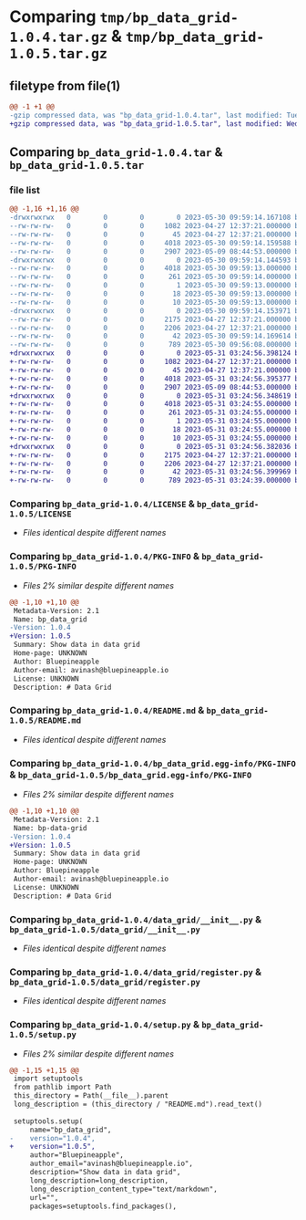 # Comparing `tmp/bp_data_grid-1.0.4.tar.gz` & `tmp/bp_data_grid-1.0.5.tar.gz`

## filetype from file(1)

```diff
@@ -1 +1 @@
-gzip compressed data, was "bp_data_grid-1.0.4.tar", last modified: Tue May 30 09:59:14 2023, max compression
+gzip compressed data, was "bp_data_grid-1.0.5.tar", last modified: Wed May 31 03:24:56 2023, max compression
```

## Comparing `bp_data_grid-1.0.4.tar` & `bp_data_grid-1.0.5.tar`

### file list

```diff
@@ -1,16 +1,16 @@
-drwxrwxrwx   0        0        0        0 2023-05-30 09:59:14.167108 bp_data_grid-1.0.4/
--rw-rw-rw-   0        0        0     1082 2023-04-27 12:37:21.000000 bp_data_grid-1.0.4/LICENSE
--rw-rw-rw-   0        0        0       45 2023-04-27 12:37:21.000000 bp_data_grid-1.0.4/MANIFEST.in
--rw-rw-rw-   0        0        0     4018 2023-05-30 09:59:14.159588 bp_data_grid-1.0.4/PKG-INFO
--rw-rw-rw-   0        0        0     2907 2023-05-09 08:44:53.000000 bp_data_grid-1.0.4/README.md
-drwxrwxrwx   0        0        0        0 2023-05-30 09:59:14.144593 bp_data_grid-1.0.4/bp_data_grid.egg-info/
--rw-rw-rw-   0        0        0     4018 2023-05-30 09:59:13.000000 bp_data_grid-1.0.4/bp_data_grid.egg-info/PKG-INFO
--rw-rw-rw-   0        0        0      261 2023-05-30 09:59:14.000000 bp_data_grid-1.0.4/bp_data_grid.egg-info/SOURCES.txt
--rw-rw-rw-   0        0        0        1 2023-05-30 09:59:13.000000 bp_data_grid-1.0.4/bp_data_grid.egg-info/dependency_links.txt
--rw-rw-rw-   0        0        0       18 2023-05-30 09:59:13.000000 bp_data_grid-1.0.4/bp_data_grid.egg-info/requires.txt
--rw-rw-rw-   0        0        0       10 2023-05-30 09:59:13.000000 bp_data_grid-1.0.4/bp_data_grid.egg-info/top_level.txt
-drwxrwxrwx   0        0        0        0 2023-05-30 09:59:14.153971 bp_data_grid-1.0.4/data_grid/
--rw-rw-rw-   0        0        0     2175 2023-04-27 12:37:21.000000 bp_data_grid-1.0.4/data_grid/__init__.py
--rw-rw-rw-   0        0        0     2206 2023-04-27 12:37:21.000000 bp_data_grid-1.0.4/data_grid/register.py
--rw-rw-rw-   0        0        0       42 2023-05-30 09:59:14.169614 bp_data_grid-1.0.4/setup.cfg
--rw-rw-rw-   0        0        0      789 2023-05-30 09:56:08.000000 bp_data_grid-1.0.4/setup.py
+drwxrwxrwx   0        0        0        0 2023-05-31 03:24:56.398124 bp_data_grid-1.0.5/
+-rw-rw-rw-   0        0        0     1082 2023-04-27 12:37:21.000000 bp_data_grid-1.0.5/LICENSE
+-rw-rw-rw-   0        0        0       45 2023-04-27 12:37:21.000000 bp_data_grid-1.0.5/MANIFEST.in
+-rw-rw-rw-   0        0        0     4018 2023-05-31 03:24:56.395377 bp_data_grid-1.0.5/PKG-INFO
+-rw-rw-rw-   0        0        0     2907 2023-05-09 08:44:53.000000 bp_data_grid-1.0.5/README.md
+drwxrwxrwx   0        0        0        0 2023-05-31 03:24:56.348619 bp_data_grid-1.0.5/bp_data_grid.egg-info/
+-rw-rw-rw-   0        0        0     4018 2023-05-31 03:24:55.000000 bp_data_grid-1.0.5/bp_data_grid.egg-info/PKG-INFO
+-rw-rw-rw-   0        0        0      261 2023-05-31 03:24:55.000000 bp_data_grid-1.0.5/bp_data_grid.egg-info/SOURCES.txt
+-rw-rw-rw-   0        0        0        1 2023-05-31 03:24:55.000000 bp_data_grid-1.0.5/bp_data_grid.egg-info/dependency_links.txt
+-rw-rw-rw-   0        0        0       18 2023-05-31 03:24:55.000000 bp_data_grid-1.0.5/bp_data_grid.egg-info/requires.txt
+-rw-rw-rw-   0        0        0       10 2023-05-31 03:24:55.000000 bp_data_grid-1.0.5/bp_data_grid.egg-info/top_level.txt
+drwxrwxrwx   0        0        0        0 2023-05-31 03:24:56.382036 bp_data_grid-1.0.5/data_grid/
+-rw-rw-rw-   0        0        0     2175 2023-04-27 12:37:21.000000 bp_data_grid-1.0.5/data_grid/__init__.py
+-rw-rw-rw-   0        0        0     2206 2023-04-27 12:37:21.000000 bp_data_grid-1.0.5/data_grid/register.py
+-rw-rw-rw-   0        0        0       42 2023-05-31 03:24:56.399969 bp_data_grid-1.0.5/setup.cfg
+-rw-rw-rw-   0        0        0      789 2023-05-31 03:24:39.000000 bp_data_grid-1.0.5/setup.py
```

### Comparing `bp_data_grid-1.0.4/LICENSE` & `bp_data_grid-1.0.5/LICENSE`

 * *Files identical despite different names*

### Comparing `bp_data_grid-1.0.4/PKG-INFO` & `bp_data_grid-1.0.5/PKG-INFO`

 * *Files 2% similar despite different names*

```diff
@@ -1,10 +1,10 @@
 Metadata-Version: 2.1
 Name: bp_data_grid
-Version: 1.0.4
+Version: 1.0.5
 Summary: Show data in data grid
 Home-page: UNKNOWN
 Author: Bluepineapple
 Author-email: avinash@bluepineapple.io
 License: UNKNOWN
 Description: # Data Grid
```

### Comparing `bp_data_grid-1.0.4/README.md` & `bp_data_grid-1.0.5/README.md`

 * *Files identical despite different names*

### Comparing `bp_data_grid-1.0.4/bp_data_grid.egg-info/PKG-INFO` & `bp_data_grid-1.0.5/bp_data_grid.egg-info/PKG-INFO`

 * *Files 2% similar despite different names*

```diff
@@ -1,10 +1,10 @@
 Metadata-Version: 2.1
 Name: bp-data-grid
-Version: 1.0.4
+Version: 1.0.5
 Summary: Show data in data grid
 Home-page: UNKNOWN
 Author: Bluepineapple
 Author-email: avinash@bluepineapple.io
 License: UNKNOWN
 Description: # Data Grid
```

### Comparing `bp_data_grid-1.0.4/data_grid/__init__.py` & `bp_data_grid-1.0.5/data_grid/__init__.py`

 * *Files identical despite different names*

### Comparing `bp_data_grid-1.0.4/data_grid/register.py` & `bp_data_grid-1.0.5/data_grid/register.py`

 * *Files identical despite different names*

### Comparing `bp_data_grid-1.0.4/setup.py` & `bp_data_grid-1.0.5/setup.py`

 * *Files 2% similar despite different names*

```diff
@@ -1,15 +1,15 @@
 import setuptools
 from pathlib import Path
 this_directory = Path(__file__).parent
 long_description = (this_directory / "README.md").read_text()
 
 setuptools.setup(
     name="bp_data_grid",
-    version="1.0.4",
+    version="1.0.5",
     author="Bluepineapple",
     author_email="avinash@bluepineapple.io",
     description="Show data in data grid",
     long_description=long_description,
     long_description_content_type="text/markdown",
     url="",
     packages=setuptools.find_packages(),
```

